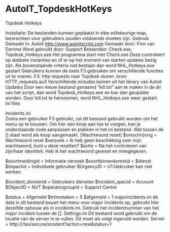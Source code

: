 # AutoIT_TopdeskHotKeys

Topdesk Hotkeys

Installatie:
De bestanden kunnen geplaatst in elke willekeurige map, leesrechten voor gebruikers zouden  voldoende moeten zijn.
Gebruik
Gemaakt in: Autoit http://www.autoitscript.com
Gemaakt door: Finn van Damme
Word gebruikt door: Support
Bestanden:  Check.exe, Topdesk_Hotkeys.exe
Het programma start met Check.exe
Deze controleert op dubbele instanties en of er op het moment van starten updates bezig zijn.
Als bovenstaande criteria niet bestaan dan word NHL_Hotkeys.exe gestart
Gebruikers kunnen de toets F3 gebruiken om verschillende functies uit te voeren.
F3: http requests naar Topdesk sturen.
bron: HTTP_requests.au3
Verschillende includes komen uit het library van Autoit
Updates
Door een nieuw bestand genaamd “kill.txt” aan te maken in de dir van het script, dan word Topdesk_Hotkeys.exe en kan dan geupdate worden. Door kill.txt te hernoemen, word NHL_Hotkeys.exe weer gestart.
 
Ini files

Incidents.ini  
Zodra een gebruiker F3 gebruikt, zal dit bestand gebruikt worden om het menu op te bouwen.
Om hier een knop aan toe te voegen, kan je onderstaande code aanpassen en plakken in het ini bestand. Wat tussen de [] staat word als knop aangemaakt.
[Wachtwoord reset]
$omschrijving = Wachtwoord reset
$verzoek = Ik heb geen beschikking over mijn wachtwoord, kunt u deze resetten?
$actie = Na het controleren van zijn/haar identiteit. Heb ik het wachtwoord gereset en meegegeven.

$soortmeldingid = Informatie verzoek
$soortbinnenkomstid = $dienst
$impactid = Individuele gebruiker
$UrgencyID = U1:Gebruiker kan niet werken

$incident_domeinid = Gebruikers diensten
$incident_specid = Account
$ObjectID = NVT
$operatorgroupid = Support Centre

$status = Afgemeld
$trtimetaken = 5
$afgemeld = 1 
majorincidents.ini
de data in dit bestand bouwt het menu voor major incidents op, gebruikt hier dezelfde opbouw als in incidents.ini. Gebruik het incidentnummer van het major incident tussen de [].
Settings.ini
Dit bestand word gebruikt om de locatie van de server in te vullen. Dit moet als volgt ingevuld worden. 
Server = http://<URL>/tas/secure/incident?action=new&status=1

